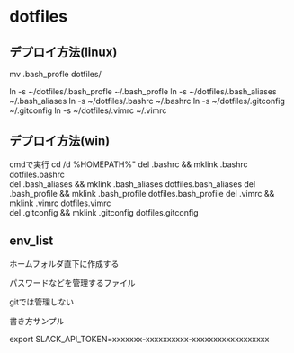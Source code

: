 # dotfiles

## デプロイ方法(linux)
mv .bash_profle dotfiles/

ln -s ~/dotfiles/.bash_profle   ~/.bash_profle
ln -s ~/dotfiles/.bash_aliases  ~/.bash_aliases
ln -s ~/dotfiles/.bashrc        ~/.bashrc
ln -s ~/dotfiles/.gitconfig     ~/.gitconfig
ln -s ~/dotfiles/.vimrc         ~/.vimrc


## デプロイ方法(win)
cmdで実行
cd /d %HOMEPATH%"
del .bashrc       && mklink .bashrc       dotfiles\.bashrc      
del .bash_aliases && mklink .bash_aliases dotfiles\.bash_aliases
del .bash_profile && mklink .bash_profile dotfiles\.bash_profile
del .vimrc        && mklink .vimrc        dotfiles\.vimrc       
del .gitconfig    && mklink .gitconfig    dotfiles\.gitconfig   

## env_list
ホームフォルダ直下に作成する

パスワードなどを管理するファイル

gitでは管理しない

書き方サンプル

export SLACK_API_TOKEN=xxxxxxx-xxxxxxxxxx-xxxxxxxxxxxxxxxxxx


